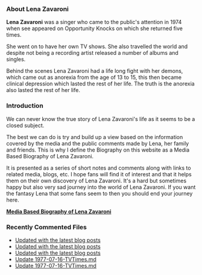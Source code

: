 ### About Lena Zavaroni

<p><strong>Lena Zavaroni</strong> was a singer who came to the public's attention in 1974 when see appeared on Opportunity Knocks on which she returned five times.</p>

<p>She went on to have her own TV shows. She also travelled the world and despite not being a recording artist released a number of albums and singles.</p>

<p>Behind the scenes Lena Zavaroni had a life long fight with her demons, which came out as anorexia from the age of 13 to 15, this then became clinical depression which lasted the rest of her life. The truth is the anorexia also lasted the rest of her life.</p>

### Introduction

<p>We can never know the true story of Lena Zavaroni's life as it seems to be a closed subject.</p>

<p>The best we can do is try and build up a view based on the information covered by the media and the public comments made by Lena, her family and friends. This is why I define the Biography on this website as a Media Based Biography of Lena Zavaroni.</p>

<p>It is presented as a series of short notes and comments along with links to related media, blogs, etc. I hope fans will find it of interest and that it helps them on their own discovery of Lena Zavaroni. It's a hard but sometimes happy but also very sad journey into the world of Lena Zavaroni. If you want the fantasy Lena that some fans seem to then you should end your journey here.</p>

<a href="https://fanzoflenazavaroni.github.io/biography/lena-zavaroni/"><strong>Media Based Biography of Lena Zavaroni</strong></a>

### Recently Commented Files

<!-- BLOG-POST-LIST:START -->
- [Updated with the latest blog posts](https://github.com/FanzOfLenaZavaroni/fanzoflenazavaroni.github.io/commit/aad8cf84094354bd3ed05d303aac2baac0482a92)
- [Updated with the latest blog posts](https://github.com/FanzOfLenaZavaroni/fanzoflenazavaroni.github.io/commit/31aeaec79c63ea6fda6976e294f07fa5d3b1bbdd)
- [Updated with the latest blog posts](https://github.com/FanzOfLenaZavaroni/fanzoflenazavaroni.github.io/commit/a1114725ece98b03f09b72f17712bd900b26ebf3)
- [Update 1977-07-16-TVTimes.md](https://github.com/FanzOfLenaZavaroni/fanzoflenazavaroni.github.io/commit/a1db8aa6df4d3a9a8a3ebbfeed6035f4c1b6a6bc)
- [Update 1977-07-16-TVTimes.md](https://github.com/FanzOfLenaZavaroni/fanzoflenazavaroni.github.io/commit/44869e45d7b6e88f46be7fa32b5409a645685c8b)
<!-- BLOG-POST-LIST:END -->
